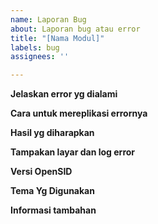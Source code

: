 ```yaml
---
name: Laporan Bug
about: Laporan bug atau error
title: "[Nama Modul]"
labels: bug
assignees: ''

---
```


**Jelaskan error yg dialami**
<!--
Harap tidak melaporkan masalah instal OpenSID. Masalah pada waktu install harap ditanyakan di https://www.facebook.com/groups/OpenSID atau di https://t.me/joinchat/SI0GWHeqKT39Gxhh, karena terkait sistem masing2 pengguna. 

Berikan keterangan yg jelas dan singkat mengenai error yg dialami. 
Pastikan error ini juga ditemukan di https://demo.opensid.or.id (untuk RIlis Umum) atau di https://berputar.opensid.or.id (untuk RIlis Premium).
-->



**Cara untuk mereplikasi errornya**
<!--
Langkah untuk mereplikasi error yg dialami, misalnya:
1. Pergi ke halaman '...'
2. Klik tombol '....'
3. Gulir ke bawah sampai '....'
4. Lihat error
-->


**Hasil yg diharapkan**
<!--
Berikan keterangan yg jelas dan singkat apa hasil yg diharapkan.
-->

**Tampakan layar dan log error**
<!--
Lampirkan tampakan layar yg menjelaskan permasalahan.
Lampirkan isi file di folder `logs` atau tampakan error di console inspector browser.
-->


**Versi OpenSID**
<!--
Error ini terjadi di rilis/versi berapa: Rilis umum (mis. v21.03) atau premium (v21.03-premium)?
-->


**Tema Yg Digunakan**
<!-- Sebutkan tema dan versinya yg digunakan -->



**Informasi tambahan**
<!--
Penjelasan lain yg dapat membantu.
-->

